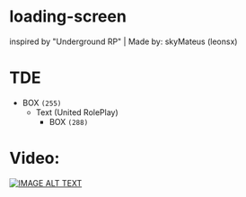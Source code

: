 # loading-screen
inspired by "Underground RP" | Made by: skyMateus (leonsx)

# TDE
  - BOX `(255)`
    - Text (United RolePlay)
      - BOX `(288)`

# Video:
  <a href="https://www.youtube.com/watch?v=wW9G_HHEgqo"><img src="https://img.youtube.com/vi/wW9G_HHEgqo/0.jpg" alt="IMAGE ALT TEXT"></a>
